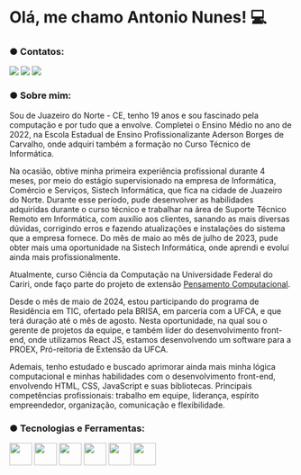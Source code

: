 # Olá, me chamo Antonio Nunes! 💻

### ● Contatos:
<div>
<a href="https://www.linkedin.com/in/antonionunesdev" target="_blank"><img loading="lazy" src="https://img.shields.io/badge/-LinkedIn-%230077B5?style=for-the-badge&logo=linkedin&logoColor=white" target="_blank"></a>   
<a href = "mailto:antonionunes.tec@gmail.com"><img loading="lazy" src="https://img.shields.io/badge/Gmail-D14836?style=for-the-badge&logo=gmail&logoColor=white" target="_blank"></a>
<a href="https://instagram.com/antonio.nunesz" target="_blank"><img loading="lazy" src="https://img.shields.io/badge/-Instagram-%23E4405F?style=for-the-badge&logo=instagram&logoColor=white" target="_blank"></a>
</div>

### ● Sobre mim:

<p>Sou de Juazeiro do Norte - CE, tenho 19 anos e sou fascinado pela computação e por tudo que a envolve. Completei o Ensino Médio no ano de 2022, na Escola Estadual de Ensino Profissionalizante Aderson Borges de Carvalho, onde adquiri também a formação no Curso Técnico de Informática.</p>

<p>Na ocasião, obtive minha primeira experiência profissional durante 4 meses, por meio do estágio supervisionado na empresa de Informática, Comércio e Serviços, Sistech Informática, que fica na cidade de Juazeiro do Norte. Durante esse período, pude desenvolver as habilidades adquiridas durante o curso técnico e trabalhar na área de Suporte Técnico Remoto em Informática, com auxílio aos clientes, sanando as mais diversas dúvidas, corrigindo erros e fazendo atualizações e instalações do sistema que a empresa fornece. Do mês de maio ao mês de julho de 2023, pude obter mais uma oportunidade na Sistech Informática, onde aprendi e evoluí ainda mais profissionalmente.</p>

<p>Atualmente, curso Ciência da Computação na Universidade Federal do Cariri, onde faço parte do projeto de extensão <a href="https://www.instagram.com/pcomputacionalufca/?utm_source=ig_web_button_share_sheet&igshid=OGQ5ZDc2ODk2ZA==">Pensamento Computacional</a>.</p>

<p>Desde o mês de maio de 2024, estou participando do programa de Residência em TIC, ofertado pela BRISA, em parceria com a UFCA, e que terá duração até o mês de agosto. Nesta oportunidade, na qual sou o gerente de projetos da equipe, e também líder do desenvolvimento front-end, onde utilizamos React JS, estamos desenvolvendo um software para a PROEX, Pró-reitoria de Extensão da UFCA.</p>

<p>Ademais, tenho estudado e buscado aprimorar ainda mais minha lógica computacional e minhas habilidades com o desenvolvimento front-end, envolvendo HTML, CSS, JavaScript e suas bibliotecas. Principais competências profissionais: trabalho em equipe, liderança, espírito empreendedor, organização, comunicação e flexibilidade.</p>

### ● Tecnologias e Ferramentas:
<img src="https://cdn.jsdelivr.net/gh/devicons/devicon/icons/c/c-line.svg" width="40" height="40"/> <img src="https://cdn.jsdelivr.net/gh/devicons/devicon/icons/java/java-original-wordmark.svg" width="40" height="40"/> <img src="https://cdn.jsdelivr.net/gh/devicons/devicon/icons/html5/html5-plain-wordmark.svg" width="40" height="40"/> <img src="https://cdn.jsdelivr.net/gh/devicons/devicon/icons/css3/css3-plain-wordmark.svg" width="40" height="40"/> <img src="https://cdn.jsdelivr.net/gh/devicons/devicon/icons/javascript/javascript-original.svg" width="40" height="40"/> <img src="https://upload.wikimedia.org/wikipedia/commons/a/a7/React-icon.svg" width="40" height="40"/>
